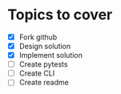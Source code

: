 # Topics to cover

- [x] Fork github  
- [x] Design solution
- [x] Implement solution
- [ ] Create pytests
- [ ] Create CLI
- [ ] Create readme
